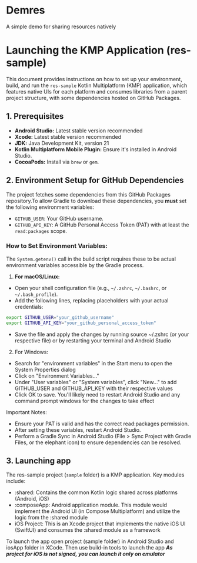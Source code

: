 # Demres
A simple demo for sharing resources natively

# Launching the KMP Application (res-sample)

This document provides instructions on how to set up your environment, build, and run the `res-sample` Kotlin Multiplatform (KMP) application, which features native UIs for each platform and consumes libraries from a parent project structure, with some dependencies hosted on GitHub Packages.

## 1. Prerequisites

*   **Android Studio:** Latest stable version recommended
*   **Xcode:** Latest stable version recommended
*   **JDK:** Java Development Kit, version 21
*   **Kotlin Multiplatform Mobile Plugin:** Ensure it's installed in Android Studio.
*   **CocoaPods:** Install via `brew` or `gem`.

## 2. Environment Setup for GitHub Dependencies

The project fetches some dependencies from this GitHub Packages repository.To allow Gradle to download these dependencies, you **must** set the following environment variables:

*   `GITHUB_USER`: Your GitHub username.
*   `GITHUB_API_KEY`: A GitHub Personal Access Token (PAT) with at least the `read:packages` scope.

### How to Set Environment Variables:

The `System.getenv()` call in the build script requires these to be actual environment variables accessible by the Gradle process.

1.  **For macOS/Linux:**
*   Open your shell configuration file (e.g., `~/.zshrc`, `~/.bashrc`, or `~/.bash_profile`).
*   Add the following lines, replacing placeholders with your actual credentials:
    
```bash
export GITHUB_USER="your_github_username"
export GITHUB_API_KEY="your_github_personal_access_token"
```
*   Save the file and apply the changes by running source ~/.zshrc (or your respective file) or by restarting your terminal and Android Studio


2. For Windows:
*   Search for "environment variables" in the Start menu to open the System Properties dialog
*   Click on "Environment Variables..."
*   Under "User variables" or "System variables", click "New..." to add GITHUB_USER and GITHUB_API_KEY with their respective values
*   Click OK to save. You'll likely need to restart Android Studio and any command prompt windows for the changes to take effect

   Important Notes:
*   Ensure your PAT is valid and has the correct read:packages permission.
*   After setting these variables, restart Android Studio.
*   Perform a Gradle Sync in Android Studio (File > Sync Project with Gradle Files, or the elephant icon) to ensure dependencies can be resolved.


## 3. Launching app

The res-sample project (`sample` folder) is a KMP application. Key modules include:
* :shared: Contains the common Kotlin logic shared across platforms (Android, iOS)
* :composeApp: Android application module. This module would implement the Android UI (in Compose Multiplatform) and utilize the logic from the :shared module
* iOS Project: This is an Xcode project that implements the native iOS UI (SwiftUI) and consumes the :shared module as a framework

To launch the app open project (sample folder) in Android Studio and iosApp folder in XCode. Then use build-in tools to launch the app
***As project for iOS is not signed, you can launch it only on emulator***


